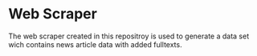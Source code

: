 # Web Scraper

The web scraper created in this repositroy is used to generate a data set wich contains news article data with added fulltexts.
